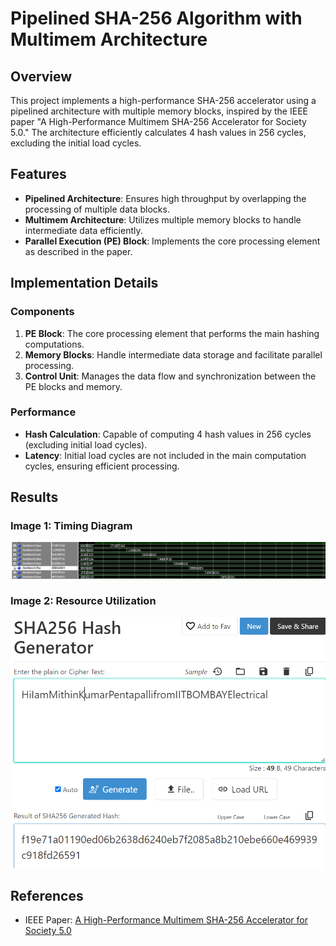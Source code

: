 
# Pipelined SHA-256 Algorithm with Multimem Architecture

## Overview

This project implements a high-performance SHA-256 accelerator using a pipelined architecture with multiple memory blocks, inspired by the IEEE paper "A High-Performance Multimem SHA-256 Accelerator for Society 5.0." The architecture efficiently calculates 4 hash values in 256 cycles, excluding the initial load cycles.

## Features

- **Pipelined Architecture**: Ensures high throughput by overlapping the processing of multiple data blocks.
- **Multimem Architecture**: Utilizes multiple memory blocks to handle intermediate data efficiently.
- **Parallel Execution (PE) Block**: Implements the core processing element as described in the paper.

## Implementation Details

### Components

1. **PE Block**: The core processing element that performs the main hashing computations.
2. **Memory Blocks**: Handle intermediate data storage and facilitate parallel processing.
3. **Control Unit**: Manages the data flow and synchronization between the PE blocks and memory.

### Performance

- **Hash Calculation**: Capable of computing 4 hash values in 256 cycles (excluding initial load cycles).
- **Latency**: Initial load cycles are not included in the main computation cycles, ensuring efficient processing.


## Results

### Image 1: Timing Diagram
![Model-sim output](quartus-files/result.png)

### Image 2: Resource Utilization
![Correct hash value](quartus-files/correct-output.png)

## References

- IEEE Paper: [A High-Performance Multimem SHA-256 Accelerator for Society 5.0](https://ieeexplore.ieee.org/document/XXXXXXX)




